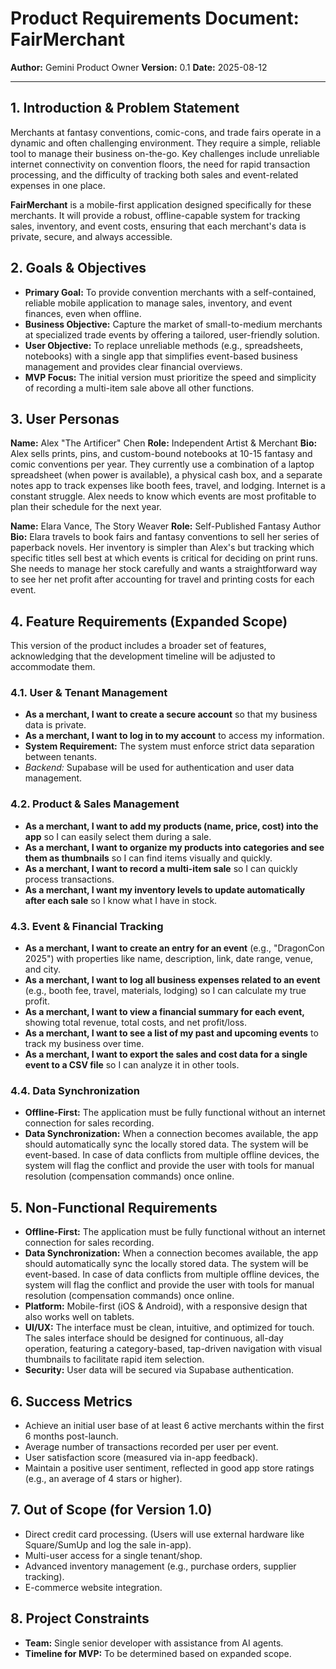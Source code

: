 # Product Requirements Document: FairMerchant

**Author:** Gemini Product Owner
**Version:** 0.1
**Date:** 2025-08-12

---

## 1. Introduction & Problem Statement

Merchants at fantasy conventions, comic-cons, and trade fairs operate in a dynamic and often challenging environment. They require a simple, reliable tool to manage their business on-the-go. Key challenges include unreliable internet connectivity on convention floors, the need for rapid transaction processing, and the difficulty of tracking both sales and event-related expenses in one place.

**FairMerchant** is a mobile-first application designed specifically for these merchants. It will provide a robust, offline-capable system for tracking sales, inventory, and event costs, ensuring that each merchant's data is private, secure, and always accessible.

## 2. Goals & Objectives

*   **Primary Goal:** To provide convention merchants with a self-contained, reliable mobile application to manage sales, inventory, and event finances, even when offline.
*   **Business Objective:** Capture the market of small-to-medium merchants at specialized trade events by offering a tailored, user-friendly solution.
*   **User Objective:** To replace unreliable methods (e.g., spreadsheets, notebooks) with a single app that simplifies event-based business management and provides clear financial overviews.
*   **MVP Focus:** The initial version must prioritize the speed and simplicity of recording a multi-item sale above all other functions.

## 3. User Personas

**Name:** Alex "The Artificer" Chen
**Role:** Independent Artist & Merchant
**Bio:** Alex sells prints, pins, and custom-bound notebooks at 10-15 fantasy and comic conventions per year. They currently use a combination of a laptop spreadsheet (when power is available), a physical cash box, and a separate notes app to track expenses like booth fees, travel, and lodging. Internet is a constant struggle. Alex needs to know which events are most profitable to plan their schedule for the next year.

**Name:** Elara Vance, The Story Weaver
**Role:** Self-Published Fantasy Author
**Bio:** Elara travels to book fairs and fantasy conventions to sell her series of paperback novels. Her inventory is simpler than Alex's but tracking which specific titles sell best at which events is critical for deciding on print runs. She needs to manage her stock carefully and wants a straightforward way to see her net profit after accounting for travel and printing costs for each event.


## 4. Feature Requirements (Expanded Scope)

This version of the product includes a broader set of features, acknowledging that the development timeline will be adjusted to accommodate them.

### 4.1. User & Tenant Management
*   **As a merchant, I want to create a secure account** so that my business data is private.
*   **As a merchant, I want to log in to my account** to access my information.
*   **System Requirement:** The system must enforce strict data separation between tenants.
*   *Backend:* Supabase will be used for authentication and user data management.

### 4.2. Product & Sales Management
*   **As a merchant, I want to add my products (name, price, cost) into the app** so I can easily select them during a sale.
*   **As a merchant, I want to organize my products into categories and see them as thumbnails** so I can find items visually and quickly.
*   **As a merchant, I want to record a multi-item sale** so I can quickly process transactions.
*   **As a merchant, I want my inventory levels to update automatically after each sale** so I know what I have in stock.

### 4.3. Event & Financial Tracking
*   **As a merchant, I want to create an entry for an event** (e.g., "DragonCon 2025") with properties like name, description, link, date range, venue, and city.
*   **As a merchant, I want to log all business expenses related to an event** (e.g., booth fee, travel, materials, lodging) so I can calculate my true profit.
*   **As a merchant, I want to view a financial summary for each event,** showing total revenue, total costs, and net profit/loss.
*   **As a merchant, I want to see a list of my past and upcoming events** to track my business over time.
*   **As a merchant, I want to export the sales and cost data for a single event to a CSV file** so I can analyze it in other tools.

### 4.4. Data Synchronization
*   **Offline-First:** The application must be fully functional without an internet connection for sales recording.
*   **Data Synchronization:** When a connection becomes available, the app should automatically sync the locally stored data. The system will be event-based. In case of data conflicts from multiple offline devices, the system will flag the conflict and provide the user with tools for manual resolution (compensation commands) once online.

## 5. Non-Functional Requirements

*   **Offline-First:** The application must be fully functional without an internet connection for sales recording.
*   **Data Synchronization:** When a connection becomes available, the app should automatically sync the locally stored data. The system will be event-based. In case of data conflicts from multiple offline devices, the system will flag the conflict and provide the user with tools for manual resolution (compensation commands) once online.
*   **Platform:** Mobile-first (iOS & Android), with a responsive design that also works well on tablets.
*   **UI/UX:** The interface must be clean, intuitive, and optimized for touch. The sales interface should be designed for continuous, all-day operation, featuring a category-based, tap-driven navigation with visual thumbnails to facilitate rapid item selection.
*   **Security:** User data will be secured via Supabase authentication.

## 6. Success Metrics

*   Achieve an initial user base of at least 6 active merchants within the first 6 months post-launch.
*   Average number of transactions recorded per user per event.
*   User satisfaction score (measured via in-app feedback).
*   Maintain a positive user sentiment, reflected in good app store ratings (e.g., an average of 4 stars or higher).

## 7. Out of Scope (for Version 1.0)

*   Direct credit card processing. (Users will use external hardware like Square/SumUp and log the sale in-app).
*   Multi-user access for a single tenant/shop.
*   Advanced inventory management (e.g., purchase orders, supplier tracking).
*   E-commerce website integration.

## 8. Project Constraints

*   **Team:** Single senior developer with assistance from AI agents.
*   **Timeline for MVP:** To be determined based on expanded scope.